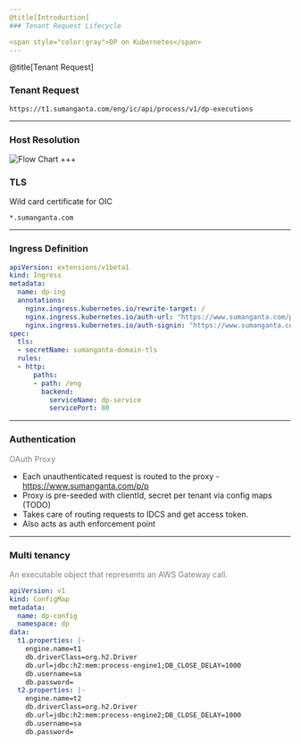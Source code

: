 ```yaml
---
@title[Introduction]
### Tenant Request Lifecycle

<span style="color:gray">DP on Kubernetes</span>
---
```

@title[Tenant Request]
### Tenant Request
```
https://t1.sumanganta.com/eng/ic/api/process/v1/dp-executions
```
---
### Host Resolution
![Flow Chart](https://mermaidjs.github.io/mermaid-live-editor/#/view/eyJjb2RlIjoiZ3JhcGggTFJcbiAgICBSb290RE5TKFJvb3QgRE5TKSAtLT4gRE5TWm9uZShETlMgWm9uZSlcbiAgICBzdWJncmFwaCBPQ0lcbiAgICBETlNab25lIC0tPiBUZW5hbnREb21haW4oVGVuYW50IERvbWFpbilcbiAgICBlbmRcbiIsIm1lcm1haWQiOnsidGhlbWUiOiJkZWZhdWx0In19)
+++
### TLS
Wild card certificate for OIC
```
*.sumanganta.com
```
---

### Ingress Definition
```Yaml
apiVersion: extensions/v1beta1
kind: Ingress
metadata:
  name: dp-ing
  annotations:
    nginx.ingress.kubernetes.io/rewrite-target: /
    nginx.ingress.kubernetes.io/auth-url: "https://www.sumanganta.com/p/p/auth"
    nginx.ingress.kubernetes.io/auth-signin: "https://www.sumanganta.com/p/p/login"
spec:
  tls:
  - secretName: sumanganta-domain-tls
  rules:
  - http:
      paths:
      - path: /eng
        backend:
          serviceName: dp-service
          servicePort: 80
```
---
### Authentication

<span style="color:gray">OAuth Proxy</span>

- Each unauthenticated request is routed to the proxy - https://www.sumanganta.com/p/p
- Proxy is pre-seeded with clientId, secret per tenant via config maps (TODO)
- Takes care of routing requests to IDCS and get access token.
- Also acts as auth enforcement point
---
### Multi tenancy

<span style="color:gray">An executable object that represents an AWS Gateway call.</span>

```Yaml
apiVersion: v1
kind: ConfigMap
metadata:
  name: dp-config
  namespace: dp
data:
  t1.properties: |-
    engine.name=t1
    db.driverClass=org.h2.Driver
    db.url=jdbc:h2:mem:process-engine1;DB_CLOSE_DELAY=1000
    db.username=sa
    db.password=
  t2.properties: |-
    engine.name=t2
    db.driverClass=org.h2.Driver
    db.url=jdbc:h2:mem:process-engine2;DB_CLOSE_DELAY=1000
    db.username=sa
    db.password=
```